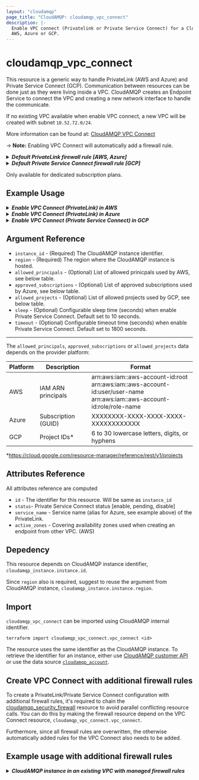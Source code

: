 ```yaml
---
layout: "cloudamqp"
page_title: "CloudAMQP: cloudamqp_vpc_connect"
description: |-
  Enable VPC connect (Privatelink or Private Service Connect) for a CloudAMQP instance hosted in
  AWS, Azure or GCP.
---
```


# cloudamqp_vpc_connect

This resource is a generic way to handle PrivateLink (AWS and Azure) and Private Service Connect (GCP).
Communication between resources can be done just as they were living inside a VPC. CloudAMQP creates an Endpoint
Service to connect the VPC and creating a new network interface to handle the communicate.

If no existing VPC available when enable VPC connect, a new VPC will be created with subnet `10.52.72.0/24`.

More information can be found at: [CloudAMQP VPC Connect](https://www.cloudamqp.com/docs/cloudamqp-vpc-connect.html)

-> **Note:** Enabling VPC Connect will automatically add a firewall rule.

<details>
 <summary>
    <b>
      <i>Default PrivateLink firewall rule [AWS, Azure]</i>
    </b>
  </summary>

```hcl
rules {
  Description = "PrivateLink setup"
  ip          = "<VPC Subnet>"
  ports       = []
  services    = ["AMQP", "AMQPS", "HTTPS", "STREAM", "STREAM_SSL", "STOMP", "STOMPS", "MQTT", "MQTTS"]
}
```

</details>

<details>
 <summary>
    <b>
      <i>Default Private Service Connect firewall rule [GCP]</i>
    </b>
  </summary>

```hcl
rules {
  Description = "Private Service Connect"
  ip          = "10.0.0.0/24"
  ports       = []
  services    = ["AMQP", "AMQPS", "HTTPS", "STREAM", "STREAM_SSL", "STOMP", "STOMPS", "MQTT", "MQTTS"]
}
```

</details>

Only available for dedicated subscription plans.

## Example Usage

<details>
  <summary>
    <b>
      <i>Enable VPC Connect (PrivateLink) in AWS</i>
    </b>
  </summary>

```hcl
resource "cloudamqp_vpc" "vpc" {
  name = "Standalone VPC"
  region = "amazon-web-services::us-west-1"
  subnet = "10.56.72.0/24"
  tags = []
}

resource "cloudamqp_instance" "instance" {
  name   = "Instance 01"
  plan   = "bunny-1"
  region = "amazon-web-services::us-west-1"
  tags   = []
  vpc_id = cloudamqp_vpc.vpc.id
  keep_associated_vpc = true
}

resource "cloudamqp_vpc_connect" "vpc_connect" {
  instance_id = cloudamqp_instance.instance.id
  region = cloudamqp_instance.instance.region
  allowed_principals = [
    "arn:aws:iam::aws-account-id:user/user-name"
  ]
}
```

</details>

<details>
  <summary>
    <b>
      <i>Enable VPC Connect (PrivateLink) in Azure</i>
    </b>
  </summary>

```hcl
resource "cloudamqp_vpc" "vpc" {
  name = "Standalone VPC"
  region = "azure-arm::westus"
  subnet = "10.56.72.0/24"
  tags = []
}

resource "cloudamqp_instance" "instance" {
  name   = "Instance 01"
  plan   = "bunny-1"
  region = "azure-arm::westus"
  tags   = []
  vpc_id = cloudamqp_vpc.vpc.id
  keep_associated_vpc = true
}

resource "cloudamqp_vpc_connect" "vpc_connect" {
  instance_id = cloudamqp_instance.instance.id
  region = cloudamqp_instance.instance.region
  approved_subscriptions = [
    "XXXXXXXX-XXXX-XXXX-XXXX-XXXXXXXXXXXX"
  ]
}
```

The attribute `service_name` found in resource `cloudamqp_vpc_connect` corresponds to the alias in
the resource `azurerm_private_endpoint` of the Azure provider. This can be used when creating the
private endpoint.

```hcl
resource "azurerm_private_endpoint" "example" {
  name                = "example-endpoint"
  location            = data.azurerm_resource_group.example.location
  resource_group_name = data.azurerm_resource_group.example.name
  subnet_id           = data.azurerm_subnet.subnet.id

  private_service_connection {
    name                              = "example-privateserviceconnection"
    private_connection_resource_alias = cloudamqp_vpc_connect.vpc_connect.service_name
    is_manual_connection              = true
    request_message                   = "PL"
  }
}
```

More information about the resource and argument can be found here:
[private_connection_resource_alias](https://registry.terraform.io/providers/hashicorp/azurerm/latest/docs/resources/private_endpoint#private_connection_resource_alias-1). Or check their example "Using a Private Link
Service Alias with existing resources:".

</details>

<details>
  <summary>
    <b>
      <i>Enable VPC Connect (Private Service Connect) in GCP</i>
    </b>
  </summary>

```hcl
resource "cloudamqp_vpc" "vpc" {
  name = "Standalone VPC"
  region = "google-compute-engine::us-west1"
  subnet = "10.56.72.0/24"
  tags = []
}

resource "cloudamqp_instance" "instance" {
  name   = "Instance 01"
  plan   = "bunny-1"
  region = "google-compute-engine::us-west1"
  tags   = []
  vpc_id = cloudamqp_vpc.vpc.id
  keep_associated_vpc = true
}

resource "cloudamqp_vpc_connect" "vpc_connect" {
  instance_id = cloudamqp_instance.instance.id
  region = cloudamqp_instance.instance.region
  allowed_projects = [
    "some-project-123456"
  ]
}
```

</details>

## Argument Reference

* `instance_id` - (Required) The CloudAMQP instance identifier.
* `region` - (Required) The region where the CloudAMQP instance is hosted.
* `allowed_principals` - (Optional) List of allowed prinicpals used by AWS, see below table.
* `approved_subscriptions` - (Optional) List of approved subscriptions used by Azure, see below table.
* `allowed_projects` - (Optional) List of allowed projects used by GCP, see below table.
* `sleep` - (Optional) Configurable sleep time (seconds) when enable Private Service Connect.
  Default set to 10 seconds.
* `timeout` - (Optional) Configurable timeout time (seconds) when enable Private Service Connect.
  Default set to 1800 seconds.

___

The `allowed_principals`, `approved_subscriptions` or `allowed_projects` data depends on the provider platform:

| Platform | Description         | Format                                                                                                                             |
|----------|---------------------|------------------------------------------------------------------------------------------------------------------------------------|
| AWS      | IAM ARN principals  | arn:aws:iam::aws-account-id:root<br /> arn:aws:iam::aws-account-id:user/user-name<br /> arn:aws:iam::aws-account-id:role/role-name |
| Azure    | Subscription (GUID) | XXXXXXXX-XXXX-XXXX-XXXX-XXXXXXXXXXXX                                                                                               |
| GCP      | Project IDs*        | 6 to 30 lowercase letters, digits, or hyphens                                                                                      |

*https://cloud.google.com/resource-manager/reference/rest/v1/projects

## Attributes Reference

All attributes reference are computed

* `id`  - The identifier for this resource. Will be same as `instance_id`
* `status`- Private Service Connect status [enable, pending, disable]
* `service_name` - Service name (alias for Azure, see example above) of the PrivateLink.
* `active_zones` - Covering availability zones used when creating an endpoint from other VPC. (AWS)

## Depedency

This resource depends on CloudAMQP instance identifier, `cloudamqp_instance.instance.id`.

Since `region` also is required, suggest to reuse the argument from CloudAMQP instance,
`cloudamqp_instance.instance.region`.

## Import

`cloudamqp_vpc_connect` can be imported using CloudAMQP internal identifier.

`terraform import cloudamqp_vpc_connect.vpc_connect <id>`

The resource uses the same identifier as the CloudAMQP instance. To retrieve the identifier for an instance, either use [CloudAMQP customer API](https://docs.cloudamqp.com/#list-instances) or use the data source [`cloudamqp_account`](./data-sources/account.md).

## Create VPC Connect with additional firewall rules

To create a PrivateLink/Private Service Connect configuration with additional firewall rules, it's required to chain the [cloudamqp_security_firewall](https://registry.terraform.io/providers/cloudamqp/cloudamqp/latest/docs/resources/security_firewall)
resource to avoid parallel conflicting resource calls. You can do this by making the firewall
resource depend on the VPC Connect resource, `cloudamqp_vpc_connect.vpc_connect`.

Furthermore, since all firewall rules are overwritten, the otherwise automatically added rules for
the VPC Connect also needs to be added.

## Example usage with additional firewall rules

<details>
  <summary>
    <b>
      <i>CloudAMQP instance in an existing VPC with managed firewall rules</i>
    </b>
  </summary>

```hcl
resource "cloudamqp_vpc" "vpc" {
  name = "Standalone VPC"
  region = "amazon-web-services::us-west-1"
  subnet = "10.56.72.0/24"
  tags = []
}

resource "cloudamqp_instance" "instance" {
  name   = "Instance 01"
  plan   = "bunny-1"
  region = "amazon-web-services::us-west-1"
  tags   = []
  vpc_id = cloudamqp_vpc.vpc.id
  keep_associated_vpc = true
}

resource "cloudamqp_vpc_connect" "vpc_connect" {
  instance_id = cloudamqp_instance.instance.id
  allowed_principals = [
    "arn:aws:iam::aws-account-id:user/user-name"
  ]
}

resource "cloudamqp_security_firewall" "firewall_settings" {
  instance_id = cloudamqp_instance.instance.id

  rules {
    description = "Custom PrivateLink setup"
    ip          = cloudamqp_vpc.vpc.subnet
    ports       = []
    services    = ["AMQP", "AMQPS", "HTTPS", "STREAM", "STREAM_SSL"]
  }

  rules {
    description = "MGMT interface"
    ip = "0.0.0.0/0"
    ports = []
    services = ["HTTPS"]
  }

  depends_on = [
    cloudamqp_vpc_connect.vpc_connect
   ]
}
```

</details>
